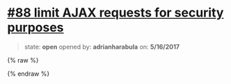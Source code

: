 # [\#88 limit AJAX requests for security purposes](https://github.com/adrianharabula/condr/issues/88)

> state: **open** opened by: **adrianharabula** on: **5/16/2017**

{% raw %}

{% endraw %}



